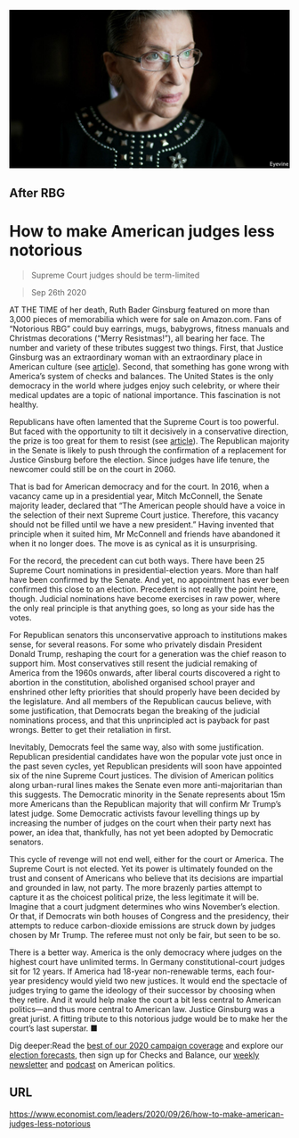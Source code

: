 ![](./images/20200926_LDP004_0.jpg)

## After RBG

# How to make American judges less notorious

> Supreme Court judges should be term-limited

> Sep 26th 2020

AT THE TIME of her death, Ruth Bader Ginsburg featured on more than 3,000 pieces of memorabilia which were for sale on Amazon.com. Fans of “Notorious RBG” could buy earrings, mugs, babygrows, fitness manuals and Christmas decorations (“Merry Resistmas!”), all bearing her face. The number and variety of these tributes suggest two things. First, that Justice Ginsburg was an extraordinary woman with an extraordinary place in American culture (see [article](https://www.economist.com//obituary/2020/09/23/ruth-bader-ginsburg-died-on-september-18th)). Second, that something has gone wrong with America’s system of checks and balances. The United States is the only democracy in the world where judges enjoy such celebrity, or where their medical updates are a topic of national importance. This fascination is not healthy.

Republicans have often lamented that the Supreme Court is too powerful. But faced with the opportunity to tilt it decisively in a conservative direction, the prize is too great for them to resist (see [article](https://www.economist.com//united-states/2020/09/26/the-knife-fight-over-ruth-bader-ginsburgs-replacement)). The Republican majority in the Senate is likely to push through the confirmation of a replacement for Justice Ginsburg before the election. Since judges have life tenure, the newcomer could still be on the court in 2060.

That is bad for American democracy and for the court. In 2016, when a vacancy came up in a presidential year, Mitch McConnell, the Senate majority leader, declared that “The American people should have a voice in the selection of their next Supreme Court justice. Therefore, this vacancy should not be filled until we have a new president.” Having invented that principle when it suited him, Mr McConnell and friends have abandoned it when it no longer does. The move is as cynical as it is unsurprising.

For the record, the precedent can cut both ways. There have been 25 Supreme Court nominations in presidential-election years. More than half have been confirmed by the Senate. And yet, no appointment has ever been confirmed this close to an election. Precedent is not really the point here, though. Judicial nominations have become exercises in raw power, where the only real principle is that anything goes, so long as your side has the votes.



For Republican senators this unconservative approach to institutions makes sense, for several reasons. For some who privately disdain President Donald Trump, reshaping the court for a generation was the chief reason to support him. Most conservatives still resent the judicial remaking of America from the 1960s onwards, after liberal courts discovered a right to abortion in the constitution, abolished organised school prayer and enshrined other lefty priorities that should properly have been decided by the legislature. And all members of the Republican caucus believe, with some justification, that Democrats began the breaking of the judicial nominations process, and that this unprincipled act is payback for past wrongs. Better to get their retaliation in first.

Inevitably, Democrats feel the same way, also with some justification. Republican presidential candidates have won the popular vote just once in the past seven cycles, yet Republican presidents will soon have appointed six of the nine Supreme Court justices. The division of American politics along urban-rural lines makes the Senate even more anti-majoritarian than this suggests. The Democratic minority in the Senate represents about 15m more Americans than the Republican majority that will confirm Mr Trump’s latest judge. Some Democratic activists favour levelling things up by increasing the number of judges on the court when their party next has power, an idea that, thankfully, has not yet been adopted by Democratic senators.

This cycle of revenge will not end well, either for the court or America. The Supreme Court is not elected. Yet its power is ultimately founded on the trust and consent of Americans who believe that its decisions are impartial and grounded in law, not party. The more brazenly parties attempt to capture it as the choicest political prize, the less legitimate it will be. Imagine that a court judgment determines who wins November’s election. Or that, if Democrats win both houses of Congress and the presidency, their attempts to reduce carbon-dioxide emissions are struck down by judges chosen by Mr Trump. The referee must not only be fair, but seen to be so.

There is a better way. America is the only democracy where judges on the highest court have unlimited terms. In Germany constitutional-court judges sit for 12 years. If America had 18-year non-renewable terms, each four-year presidency would yield two new justices. It would end the spectacle of judges trying to game the ideology of their successor by choosing when they retire. And it would help make the court a bit less central to American politics—and thus more central to American law. Justice Ginsburg was a great jurist. A fitting tribute to this notorious judge would be to make her the court’s last superstar. ■

Dig deeper:Read the [best of our 2020 campaign coverage](https://www.economist.com//us-election-2020) and explore our [election forecasts](https://www.economist.com/https://projects.economist.com/us-2020-forecast/president), then sign up for Checks and Balance, our [weekly newsletter](https://www.economist.com//checksandbalance/) and [podcast](https://www.economist.com/https://play.acast.com/podcasts/2020/01/24/checks-and-balance-our-new-weekly-podcast-on-american-politics) on American politics.

## URL

https://www.economist.com/leaders/2020/09/26/how-to-make-american-judges-less-notorious
